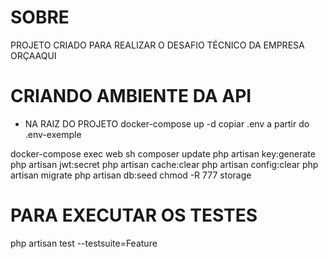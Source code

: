 # SOBRE
PROJETO CRIADO PARA REALIZAR O DESAFIO TÉCNICO DA EMPRESA ORÇAAQUI

# CRIANDO AMBIENTE DA API

- NA RAIZ DO PROJETO
docker-compose up -d
copiar .env a partir do .env-exemple

docker-compose exec web sh
composer update
php artisan key:generate
php artisan jwt:secret
php artisan cache:clear
php artisan config:clear
php artisan migrate
php artisan db:seed
chmod -R 777 storage

# PARA EXECUTAR OS TESTES 
php artisan test --testsuite=Feature
